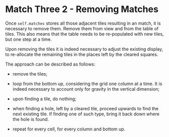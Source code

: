 # Match Three 2 - Removing Matches

Once `self.matches` stores all those adjacent tiles resulting in an match, it is necessary to remove them. Remove them from view and from the table of tiles. This also means that the table needs to be re-populated with new tiles, but one step at a time.

Upon removing the tiles it is indeed necessary to adjust the existing display, to re-allocate the remaining tiles in the places left by the cleared squares.

The approach can be described as follows:

- remove the tiles;

- loop from the bottom up, considering the grid one column at a time. It is indeed necessary to account only for gravity in the vertical dimension;

- upon finding a tile, do nothing;

- when finding a hole, left by a cleared tile, proceed upwards to find the next existing tile. If finding one of such type, bring it back down where the hole is found.

- repeat for every cell, for every column and bottom up.
